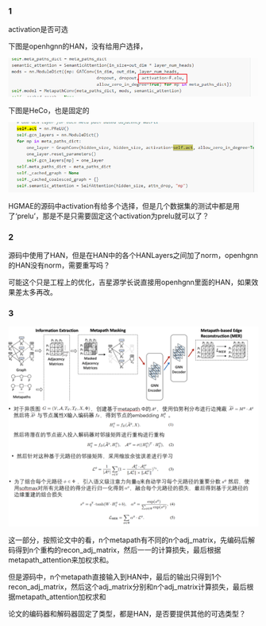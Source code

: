 ### 1

activation是否可选

下图是openhgnn的HAN，没有给用户选择，

<img title="" src="markdown.assets/问题.assets/2024-06-07-17-40-12-1717753194969.jpg" alt="" width="631">

下图是HeCo，也是固定的

<img src="markdown.assets/问题.assets/2024-06-07-17-43-22-image.png" title="" alt="" width="729">

HGMAE的源码中activation有给多个选择，但是几个数据集的测试中都是用了‘prelu’，那是不是只需要固定这个activation为prelu就可以了？

### 2

源码中使用了HAN，但是在HAN中的各个HANLayers之间加了norm，openhgnn的HAN没有norm，需要重写吗？

可能这个只是工程上的优化，吉星源学长说直接用openhgnn里面的HAN，如果效果差太多再改。

### 3

<img title="" src="markdown.assets/问题.assets/mer.png" alt="" width="821">

这一部分，按照论文中的看，n个metapath有不同的n个adj_matrix，先编码后解码得到n个重构的recon_adj_matrix，然后一一的计算损失，最后根据metapath_attention来加权求和。

但是源码中，n个metapath直接输入到HAN中，最后的输出只得到1个recon_adj_matrix，然后这个adj_matrix分别和n个adj_matrix计算损失，最后根据metapath_attention加权求和

论文的编码器和解码器固定了类型，都是HAN，是否要提供其他的可选类型？
